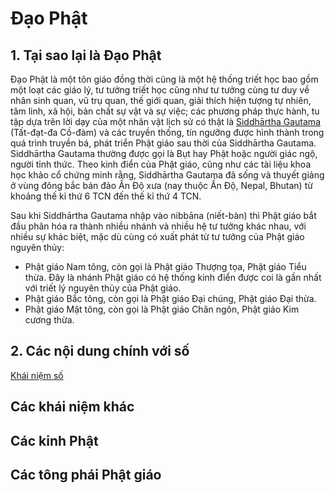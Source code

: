 # Đạo Phật

## 1. Tại sao lại là Đạo Phật

Đạo Phật là một tôn giáo đồng thời cũng là một hệ thống triết học bao gồm một loạt các giáo lý, tư tưởng triết học cũng như tư tưởng cùng tư duy về nhân sinh quan, vũ trụ quan, thế giới quan, giải thích hiện tượng tự nhiên, tâm linh, xã hội, bản chất sự vật và sự việc; các phương pháp thực hành, tu tập dựa trên lời dạy của một nhân vật lịch sử có thật là [Siddhārtha Gautama](con_nguoi/duc_phat.md) (Tất-đạt-đa Cồ-đàm) và các truyền thống, tín ngưỡng được hình thành trong quá trình truyền bá, phát triển Phật giáo sau thời của Siddhārtha Gautama. Siddhārtha Gautama thường được gọi là Bụt hay Phật hoặc người giác ngộ, người tỉnh thức. Theo kinh điển của Phật giáo, cũng như các tài liệu khoa học khảo cổ chứng minh rằng, Siddhārtha Gautama đã sống và thuyết giảng ở vùng đông bắc bán đảo Ấn Độ xưa (nay thuộc Ấn Độ, Nepal, Bhutan) từ khoảng thế kỉ thứ 6 TCN đến thế kỉ thứ 4 TCN.

Sau khi Siddhārtha Gautama nhập vào nibbāna (niết-bàn) thì Phật giáo bắt đầu phân hóa ra thành nhiều nhánh và nhiều hệ tư tưởng khác nhau, với nhiều sự khác biệt, mặc dù cùng có xuất phát từ tư tưởng của Phật giáo nguyên thủy:

- Phật giáo Nam tông, còn gọi là Phật giáo Thượng tọa, Phật giáo Tiểu thừa. Đây là nhánh Phật giáo có hệ thống kinh điển được coi là gần nhất với triết lý nguyên thủy của Phật giáo.
- Phật giáo Bắc tông, còn gọi là Phật giáo Đại chúng, Phật giáo Đại thừa.
- Phật giáo Mật tông, còn gọi là Phật giáo Chân ngôn, Phật giáo Kim cương thừa.

## 2. Các nội dung chính với số

[Khái niệm số](khai_niem_so/khai_niem_so.md)

## Các khái niệm khác

## Các kinh Phật

## Các tông phái Phật giáo

